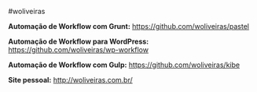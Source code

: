 #woliveiras

**Automação de Workflow com Grunt:** https://github.com/woliveiras/pastel

**Automação de Workflow para WordPress:** https://github.com/woliveiras/wp-workflow

**Automação de Workflow com Gulp:** https://github.com/woliveiras/kibe

**Site pessoal:** http://woliveiras.com.br/
